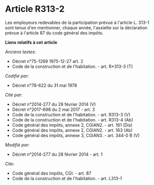 # Article R313-2

Les employeurs redevables de la participation prévue à l'article L. 313-1 sont tenus d'en mentionner, chaque année,
l'assiette sur la déclaration prévue à l'article 87 du code général des impôts.

**Liens relatifs à cet article**

_Anciens textes_:

  - Décret n°75-1269 1975-12-27 art. 2
  - Code de la construction et de l'habitation. - art. R*313-3 (T)

_Codifié par_:

  - Décret n°78-622 du 31 mai 1978

_Cité par_:

  - Décret n°2014-277 du 28 février 2014 (V)
  - Décret n°2017-698 du 2 mai 2017 - art. 3
  - Code de la construction et de l'habitation. - art. R313-3 (V)
  - Code de la construction et de l'habitation. - art. R313-4 (Ab)
  - Code général des impôts, annexe 2, CGIAN2. - art. 161 (Dis)
  - Code général des impôts, annexe 2, CGIAN2. - art. 163 (Ab)
  - Code général des impôts, annexe 3, CGIAN3. - art. 344-0 B (V)

_Modifié par_:

  - Décret n°2014-277 du 28 février 2014 - art. 1

_Cite_:

  - Code général des impôts, CGI. - art. 87
  - Code de la construction et de l'habitation. - art. L313-1
